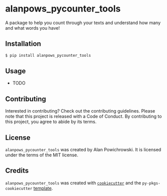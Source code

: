 # alanpows_pycounter_tools

A package to help you count through your texts and understand how many and what words you have!

## Installation

```bash
$ pip install alanpows_pycounter_tools
```

## Usage

- TODO

## Contributing

Interested in contributing? Check out the contributing guidelines. Please note that this project is released with a Code of Conduct. By contributing to this project, you agree to abide by its terms.

## License

`alanpows_pycounter_tools` was created by Alan Powichrowski. It is licensed under the terms of the MIT license.

## Credits

`alanpows_pycounter_tools` was created with [`cookiecutter`](https://cookiecutter.readthedocs.io/en/latest/) and the `py-pkgs-cookiecutter` [template](https://github.com/py-pkgs/py-pkgs-cookiecutter).
